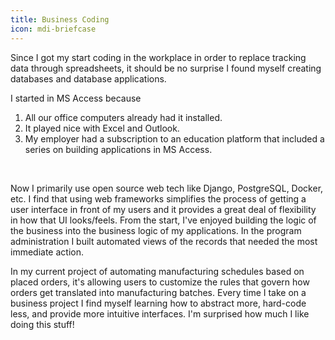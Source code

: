 ```yaml
---
title: Business Coding
icon: mdi-briefcase
---
```


Since I got my start coding in the workplace in order to replace tracking data through spreadsheets, it should be no surprise I found myself creating databases and database applications.

I started in MS Access because

1. All our office computers already had it installed.
2. It played nice with Excel and Outlook.
3. My employer had a subscription to an education platform that included a series on building applications in MS Access.

<br />

Now I primarily use open source web tech like Django, PostgreSQL, Docker, etc. I find that using web frameworks simplifies the process of getting a user interface in front of my users and it provides a great deal of flexibility in how that UI looks/feels. From the start, I've enjoyed building the logic of the business into the business logic of my applications. In the program administration I built automated views of the records that needed the most immediate action.

In my current project of automating manufacturing schedules based on placed orders, it's allowing users to customize the rules that govern how orders get translated into manufacturing batches. Every time I take on a business project I find myself learning how to abstract more, hard-code less, and provide more intuitive interfaces. I'm surprised how much I like doing this stuff!
